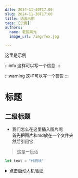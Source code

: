 ```yaml
---
date: 2024-11-30T17:00
slug: 2024-11-30T17:00
title: 语法示例
tags: [示例]
authors:
  name: 乾狐离光
  image_url: /img/fox.jpg

---
```


这里是示例

:::info
这样可以写一个信息
:::

:::warning
这样可以写一个警告
:::

# 标题

## 二级标题

- 我们怎么在这里插入图片呢<br />
首先把图片和md放在一个文件夹<br />
然后引用它

> 这是一段话

```javascript
let text = "代码块"
```

<details>
    <summary>点击启动人机验证</summary>

summary必须和正文空一行,不然会有问题
这里有危险<br />
:::danger
::::note
嵌套警告!
::::
:::
</details>